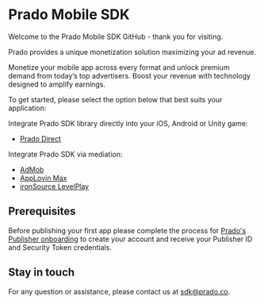 # Prado Mobile SDK

Welcome to the Prado Mobile SDK GitHub - thank you for visiting.

Prado provides a unique monetization solution maximizing your ad revenue.

Monetize your mobile app across every format and unlock premium demand from today’s top advertisers. 
Boost your revenue with technology designed to amplify earnings.

To get started, please select the option below that best suits your application:

Integrate Prado SDK library directly into your iOS, Android or Unity game:
- [Prado Direct](/Prado%20Direct)
  
Integrate Prado SDK via mediation:
- [AdMob](/Mediation/AdMob%20Adapter)
- [AppLovin Max](/Mediation/AppLovin%20Max%20Adapter)
- [ironSource LevelPlay](/Mediation/IronSource%20LevelPlay%20Adapter)


## Prerequisites
Before publishing your first app please complete the process for [Prado's Publisher onboarding](https://accounts.kidoz.net/publishers/register?utm_source=prado_github) to create your account and receive your Publisher ID and Security Token credentials.

## Stay in touch 
For any question or assistance, please contact us at sdk@prado.co.

